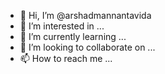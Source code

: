 - 👋 Hi, I’m @arshadmannantavida
- 👀 I’m interested in ...
- 🌱 I’m currently learning ...
- 💞️ I’m looking to collaborate on ...
- 📫 How to reach me ...

<!---
arshadmannantavida/arshadmannantavida is a ✨ special ✨ repository because its `README.md` (this file) appears on your GitHub profile.
You can click the Preview link to take a look at your changes.
--->
